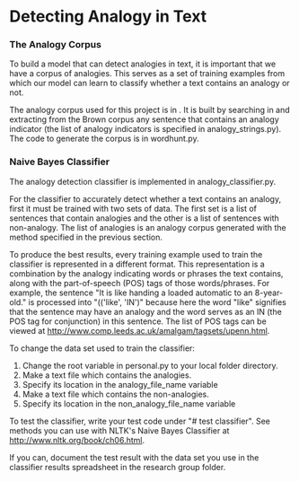 # Detecting Analogy in Text

### The Analogy Corpus
To build a model that can detect analogies in text, it is important that we have a corpus of analogies. This serves as a set of training examples from which our model can learn to classify whether a text contains an analogy or not.

The analogy corpus used for this project is in <file location>. It is built by searching in and extracting from the Brown corpus any sentence that contains an analogy indicator (the list of analogy indicators is specified in analogy_strings.py). The code to generate the corpus is in wordhunt.py.



### Naive Bayes Classifier
The analogy detection classifier is implemented in analogy_classifier.py.

For the classifier to accurately detect whether a text contains an analogy, first it must be trained with two sets of data. The first set is a list of sentences that contain analogies and the other is a list of sentences with non-analogy. The list of analogies is an analogy corpus generated with the method specified in the previous section.

To produce the best results, every training example used to train the classifier is represented in a different format. This representation is a combination by the analogy indicating words or phrases the text contains, along with the part-of-speech (POS) tags of those words/phrases. For example, the sentence "It is like handing a loaded automatic to an 8-year-old." is processed into "(('like', 'IN')" because here the word "like" signifies that the sentence may have an analogy and the word serves as an IN (the POS tag for conjunction) in this sentence. The list of POS tags can be viewed at http://www.comp.leeds.ac.uk/amalgam/tagsets/upenn.html.

To change the data set used to train the classifier:
1. Change the root variable in personal.py to your local folder directory.
2. Make a text file which contains the analogies.
3. Specify its location in the analogy_file_name variable
4. Make a text file which contains the non-analogies.
5. Specify its location in the non_analogy_file_name variable

To test the classifier, write your test code under "# test classifier".
See methods you can use with NLTK's Naive Bayes Classifier at http://www.nltk.org/book/ch06.html.

If you can, document the test result with the data set you use in the classifier results spreadsheet in the research group folder.
